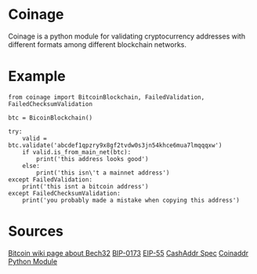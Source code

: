 # Coinage

Coinage is a python module for validating cryptocurrency addresses with different formats among different blockchain networks.

# Example

```
from coinage import BitcoinBlockchain, FailedValidation, FailedChecksumValidation

btc = BicoinBlockchain()

try:
	valid = btc.validate('abcdef1qpzry9x8gf2tvdw0s3jn54khce6mua7lmqqqxw')
	if valid.is_from_main_net(btc):
		print('this address looks good')
	else:
		print('this isn\'t a mainnet address')
except FailedValidation:
	print('this isnt a bitcoin address')
except FailedChecksumValidation:
	print('you probably made a mistake when copying this address')

```

# Sources
[Bitcoin wiki page about Bech32](https://en.bitcoin.it/wiki/Bech32)
[BIP-0173](https://en.bitcoin.it/wiki/BIP_0173)
[EIP-55](https://github.com/ethereum/EIPs/blob/master/EIPS/eip-55.md)
[CashAddr Spec](https://github.com/bitcoincashorg/bitcoincash.org/blob/master/spec/cashaddr.md)
[Coinaddr Python Module](https://pypi.org/project/coinaddr/)
